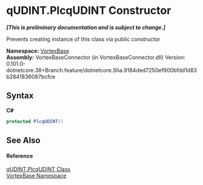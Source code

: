 # qUDINT.PlcqUDINT Constructor 
 _**\[This is preliminary documentation and is subject to change.\]**_

Prevents creating instance of this class via public constructor

**Namespace:**&nbsp;<a href="N_VortexBase.md">VortexBase</a><br />**Assembly:**&nbsp;VortexBaseConnector (in VortexBaseConnector.dll) Version: 0.101.0-dotnetcore.38+Branch.feature/dotnetcore.Sha.9184ded7250ef900bfdd1d83b2841836087bcfce

## Syntax

**C#**<br />
``` C#
protected PlcqUDINT()
```


## See Also


#### Reference
<a href="T_VortexBase_qUDINT_PlcqUDINT.md">qUDINT.PlcqUDINT Class</a><br /><a href="N_VortexBase.md">VortexBase Namespace</a><br />